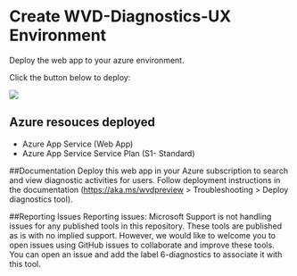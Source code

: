 # Create WVD-Diagnostics-UX Environment

Deploy the web app to your azure environment.

Click the button below to deploy:

<a href="https://portal.azure.com/#create/Microsoft.Template/uri/https%3A%2F%2Fraw.githubusercontent.com%2FAzure%2FRDS-Templates%2Fmaster%2Fwvd-templates%2Fdiagnostics-sample%2Fdeploy%2Fazuredeploy.json" target="_blank">
    <img src="http://azuredeploy.net/deploybutton.png"/>
</a>

## Azure resouces deployed
- Azure App Service (Web App)
- Azure App Service Service Plan (S1- Standard)

##Documentation
Deploy this web app in your Azure subscription to search and view diagnostic activities for users. Follow deployment instructions in the documentation (https://aka.ms/wvdpreview > Troubleshooting > Deploy diagnostics tool).

##Reporting Issues
Reporting issues: Microsoft Support is not handling issues for any published tools in this repository. These tools are published as is with no implied support. However, we would like to welcome you to open issues using GitHub issues to collaborate and improve these tools. You can open an issue and add the label 6-diagnostics to associate it with this tool.
